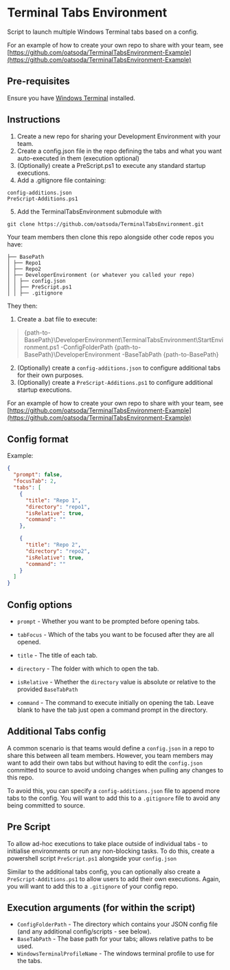 # Terminal Tabs Environment

Script to launch multiple Windows Terminal tabs based on a config.

For an example of how to create your own repo to share with your team, see [https://github.com/oatsoda/TerminalTabsEnvironment-Example](https://github.com/oatsoda/TerminalTabsEnvironment-Example)

## Pre-requisites

Ensure you have [Windows Terminal](https://aka.ms/terminal) installed.

## Instructions

1. Create a new repo for sharing your Development Environment with your team.
2. Create a config.json file in the repo defining the tabs and what you want auto-executed in them (execution optional)
3. (Optionally) create a PreScript.ps1 to execute any standard startup executions.
4. Add a .gitignore file containing:

```
config-additions.json
PreScript-Additions.ps1
```

5. Add the TerminalTabsEnvironment submodule with

```
git clone https://github.com/oatsoda/TerminalTabsEnvironment.git
```

Your team members then clone this repo alongside other code repos you have:

```
├── BasePath
│ ├── Repo1
│ ├── Repo2
│ ├── DeveloperEnvironment (or whatever you called your repo)
│ │ ├── config.json
│ │ ├── PreScript.ps1
│ │ ├── .gitignore
```

They then:

1. Create a .bat file to execute:

> {path-to-BasePath}\DeveloperEnvironment\TerminalTabsEnvironment\StartEnvironment.ps1 -ConfigFolderPath {path-to-BasePath}\DeveloperEnvironment -BaseTabPath {path-to-BasePath}

2. (Optionally) create a `config-additions.json` to configure additional tabs for their own purposes.
3. (Optionally) create a `PreScript-Additions.ps1` to configure additional startup executions.

For an example of how to create your own repo to share with your team, see [https://github.com/oatsoda/TerminalTabsEnvironment-Example](https://github.com/oatsoda/TerminalTabsEnvironment-Example)

## Config format

Example:

```json
{
  "prompt": false,
  "focusTab": 2,
  "tabs": [
    {
      "title": "Repo 1",
      "directory": "repo1",
      "isRelative": true,
      "command": ""
    },

    {
      "title": "Repo 2",
      "directory": "repo2",
      "isRelative": true,
      "command": ""
    }
  ]
}
```

## Config options

- `prompt` - Whether you want to be prompted before opening tabs.
- `tabFocus` - Which of the tabs you want to be focused after they are all opened.

- `title` - The title of each tab.
- `directory` - The folder with which to open the tab.
- `isRelative` - Whether the `directory` value is absolute or relative to the provided `BaseTabPath`
- `command` - The command to execute initially on opening the tab. Leave blank to have the tab just open a command prompt in the directory.

## Additional Tabs config

A common scenario is that teams would define a `config.json` in a repo to share this between all team members. However, you team members may want to add their own tabs but without having to edit the `config.json` committed to source to avoid undoing changes when pulling any changes to this repo.

To avoid this, you can specify a `config-additions.json` file to append more tabs to the config. You will want to add this to a `.gitignore` file to avoid any being committed to source.

## Pre Script

To allow ad-hoc executions to take place outside of individual tabs - to initialise environments or run any non-blocking tasks. To do this, create a powershell script
`PreScript.ps1` alongside your `config.json`

Similar to the additional tabs config, you can optionally also create a `PreScript-Additions.ps1` to allow users to add their own executions. Again, you will want to add this to a `.gitignore` of your config repo.

## Execution arguments (for within the script)

- `ConfigFolderPath` - The directory which contains your JSON config file (and any additional config/scripts - see below).
- `BaseTabPath` - The base path for your tabs; allows relative paths to be used.
- `WindowsTerminalProfileName` - The windows terminal profile to use for the tabs.
